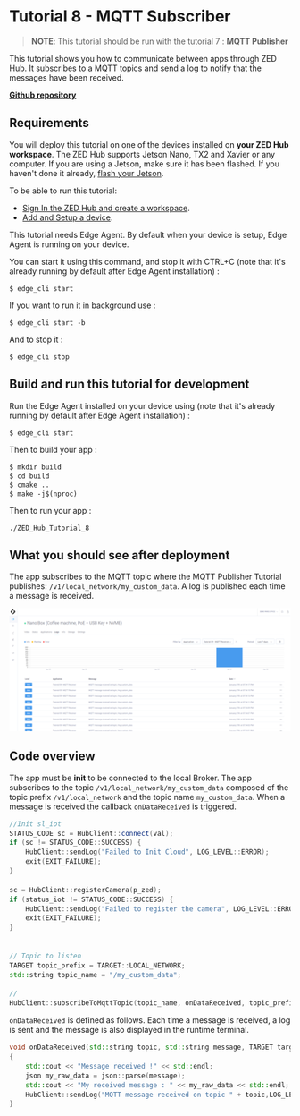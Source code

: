 # Tutorial 8 - MQTT Subscriber

> **NOTE**: This tutorial should be run with the tutorial 7 : **MQTT Publisher**

This tutorial shows you how to communicate between apps through ZED Hub. It subscribes to a MQTT topics and send a log to notify that the messages have been received.

[**Github repository**](https://github.com/stereolabs/zed-hub-examples/tree/main/tutorials/tutorial_08_mqtt_subscriber)

## Requirements
You will deploy this tutorial on one of the devices installed on **your ZED Hub workspace**. The ZED Hub supports Jetson Nano, TX2 and Xavier or any computer. If you are using a Jetson, make sure it has been flashed. If you haven't done it already, [flash your Jetson](https://docs.nvidia.com/sdk-manager/install-with-sdkm-jetson/index.html).

To be able to run this tutorial:
- [Sign In the ZED Hub and create a workspace](https://www.stereolabs.com/docs/cloud/overview/get-started/).
- [Add and Setup a device](https://www.stereolabs.com/docs/cloud/overview/get-started/#add-a-camera).

This tutorial needs Edge Agent. By default when your device is setup, Edge Agent is running on your device.

You can start it using this command, and stop it with CTRL+C (note that it's already running by default after Edge Agent installation) :
```
$ edge_cli start
```

If you want to run it in background use :
```
$ edge_cli start -b
```

And to stop it :
```
$ edge_cli stop
```

## Build and run this tutorial for development

Run the Edge Agent installed on your device using (note that it's already running by default after Edge Agent installation) :
```
$ edge_cli start
```

Then to build your app :
```
$ mkdir build
$ cd build
$ cmake ..
$ make -j$(nproc)
```

Then to run your app :
```
./ZED_Hub_Tutorial_8
```

## What you should see after deployment

The app subscribes to the MQTT topic where the MQTT Publisher Tutorial publishes: `/v1/local_network/my_custom_data`. A log is published each time a message is received.

![](./images/logs.png " ")


## Code overview
The app must be **init** to be connected to the local Broker.
The app subscribes to the topic `/v1/local_network/my_custom_data` composed of the topic prefix `/v1/local_network` and the topic name `my_custom_data`.
When a message is received the callback `onDataReceived` is triggered.

```c++
//Init sl_iot
STATUS_CODE sc = HubClient::connect(val);
if (sc != STATUS_CODE::SUCCESS) {
    HubClient::sendLog("Failed to Init Cloud", LOG_LEVEL::ERROR);
    exit(EXIT_FAILURE);
}

sc = HubClient::registerCamera(p_zed);
if (status_iot != STATUS_CODE::SUCCESS) {
    HubClient::sendLog("Failed to register the camera", LOG_LEVEL::ERROR);
    exit(EXIT_FAILURE);
}


// Topic to listen
TARGET topic_prefix = TARGET::LOCAL_NETWORK;
std::string topic_name = "/my_custom_data";

//
HubClient::subscribeToMqttTopic(topic_name, onDataReceived, topic_prefix);
```

`onDataReceived` is defined as follows. Each time a message is received, a log is sent and the message is also displayed in the runtime terminal.

```c++
void onDataReceived(std::string topic, std::string message, TARGET target, void* arg)
{
    std::cout << "Message received !" << std::endl;
    json my_raw_data = json::parse(message);
    std::cout << "My received message : " << my_raw_data << std::endl;
    HubClient::sendLog("MQTT message received on topic " + topic,LOG_LEVEL::INFO);
}
```

